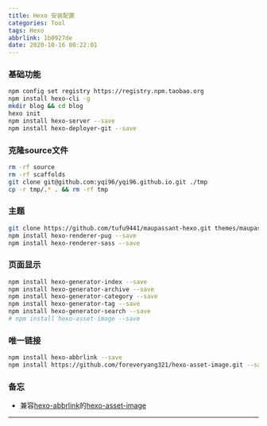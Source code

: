```yaml
---
title: Hexo 安装配置
categories: Tool
tags: Hexo
abbrlink: 1b0927de
date: 2020-10-16 00:22:01
---
```

### 基础功能
  ```sh
  npm config set registry https://registry.npm.taobao.org
  npm install hexo-cli -g
  mkdir blog && cd blog
  hexo init
  npm install hexo-server --save
  npm install hexo-deployer-git --save
  ```

### 克隆source文件
  ```sh
  rm -rf source
  rm -rf scaffolds
  git clone git@github.com:yqi96/yqi96.github.io.git ./tmp
  cp -r tmp/.* . && rm -rf tmp
  ```

### 主题

  ```sh
  git clone https://github.com/tufu9441/maupassant-hexo.git themes/maupassant
  npm install hexo-renderer-pug --save
  npm install hexo-renderer-sass --save
  ```

### 页面显示

  ```sh
  npm install hexo-generator-index --save
  npm install hexo-generator-archive --save
  npm install hexo-generator-category --save
  npm install hexo-generator-tag --save
  npm install hexo-generator-search --save
  # npm install hexo-asset-image --save
  ```

### 唯一链接

  ```sh
  npm install hexo-abbrlink --save
  npm install https://github.com/foreveryang321/hexo-asset-image.git --save
  ```

### 备忘

  - 兼容[hexo-abbrlink](https://github.com/Rozbo/hexo-abbrlink)的[hexo-asset-image](https://github.com/foreveryang321/hexo-asset-image)

---

